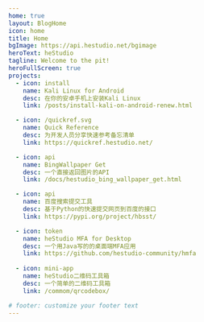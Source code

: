 ```yaml
---
home: true
layout: BlogHome
icon: home
title: Home
bgImage: https://api.hestudio.net/bgimage
heroText: heStudio
tagline: Welcome to the pit!
heroFullScreen: true
projects:
  - icon: install
    name: Kali Linux for Android
    desc: 在你的安卓手机上安装Kali Linux
    link: /posts/install-kali-on-android-renew.html

  - icon: /quickref.svg
    name: Quick Reference
    desc: 为开发人员分享快速参考备忘清单
    link: https://quickref.hestudio.net/

  - icon: api
    name: BingWallpaper Get
    desc: 一个直接返回图片的API
    link: /docs/hestudio_bing_wallpaper_get.html

  - icon: api
    name: 百度搜索提交工具
    desc: 基于Python的快速提交网页到百度的接口
    link: https://pypi.org/project/hbsst/

  - icon: token
    name: heStudio MFA for Desktop
    desc: 一个用Java写的的桌面端MFA应用
    link: https://github.com/hestudio-community/hmfa
    
  - icon: mini-app
    name: heStudio二维码工具箱
    desc: 一个简单的二维码工具箱
    link: /commom/qrcodebox/

# footer: customize your footer text
---
```



